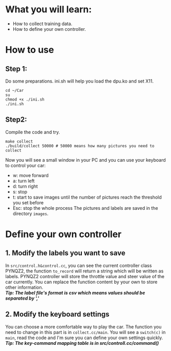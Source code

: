 <!--
 * @Author: Sauron Wu
 * @GitHub: wutianze
 * @Email: 1369130123qq@gmail.com
 * @Date: 2019-10-14 14:57:47
 * @LastEditors: Sauron Wu
 * @LastEditTime: 2019-10-14 14:57:47
 * @Description: 
 -->
# What you will learn:
- How to collect training data.
- How to define your own controller.

# How to use
## Step 1:
Do some preparations. ini.sh will help you load the dpu.ko and set X11.
```shell
cd ~/Car
su
chmod +x ./ini.sh
./ini.sh
```

## Step2:
Compile the code and try.
```shell
make collect
./build/collect 50000 # 50000 means how many pictures you need to collect
```
Now you will see a small window in your PC and you can use your keyboard to control your car:
- w: move forward
- a: turn left
- d: turn right
- s: stop
- t: start to save images until the number of pictures reach the threshold you set before
- Esc: stop the whole process
The pictures and labels are saved in the directory `images`.

# Define your own controller
## 1. Modify the labels you want to save
In `src/control.h&control.cc`, you can see the current controller class PYNQZ2, the function `to_record` will return a string which will be written as labels. PYNQZ2 controller will store the throttle value and steer value of the car currently. You can replace the function content by your own to store other information.  
***Tip: The label file's format is csv which means values should be separated by ','***
## 2. Modify the keyboard settings
You can choose a more comfortable way to play the car. The function you need to change in this part is in `collect.cc/main`. You will see a `switch(c)` in `main`, read the code and I'm sure you can define your own settings quickly.  
***Tip: The key-command mapping table is in src/controll.cc/command()***
